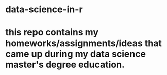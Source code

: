 # data-science-in-r

# this repo contains my homeworks/assignments/ideas that came up during my data science master's degree education.
